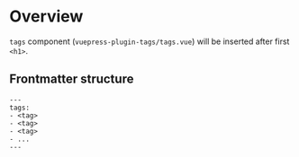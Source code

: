# Overview

`tags` component (`vuepress-plugin-tags/tags.vue`) will be inserted after first `<h1>`.


## Frontmatter structure

```
---
tags:
- <tag>
- <tag>
- <tag>
- ...
---
```
